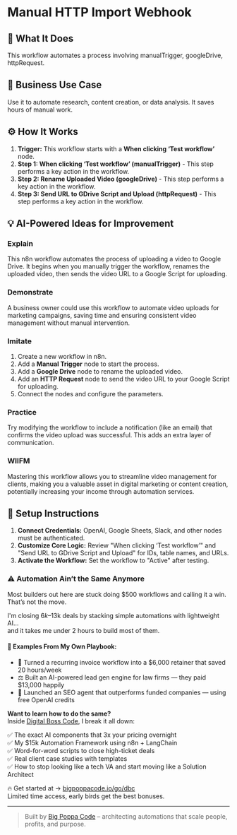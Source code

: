 # Manual HTTP Import Webhook

## 🚀 What It Does
This workflow automates a process involving manualTrigger, googleDrive, httpRequest.

## 💼 Business Use Case
Use it to automate research, content creation, or data analysis. It saves hours of manual work.

## ⚙️ How It Works
1.  **Trigger:** This workflow starts with a **When clicking ‘Test workflow’** node.
2. **Step 1: When clicking ‘Test workflow’ (manualTrigger)** - This step performs a key action in the workflow.
3. **Step 2: Rename Uploaded Video (googleDrive)** - This step performs a key action in the workflow.
4. **Step 3: Send URL to GDrive Script and Upload (httpRequest)** - This step performs a key action in the workflow.

## 💡 AI-Powered Ideas for Improvement
### Explain 
This n8n workflow automates the process of uploading a video to Google Drive. It begins when you manually trigger the workflow, renames the uploaded video, then sends the video URL to a Google Script for uploading.

### Demonstrate 
A business owner could use this workflow to automate video uploads for marketing campaigns, saving time and ensuring consistent video management without manual intervention.

### Imitate 
1. Create a new workflow in n8n.
2. Add a **Manual Trigger** node to start the process.
3. Add a **Google Drive** node to rename the uploaded video.
4. Add an **HTTP Request** node to send the video URL to your Google Script for uploading.
5. Connect the nodes and configure the parameters.

### Practice 
Try modifying the workflow to include a notification (like an email) that confirms the video upload was successful. This adds an extra layer of communication.

### WIIFM 
Mastering this workflow allows you to streamline video management for clients, making you a valuable asset in digital marketing or content creation, potentially increasing your income through automation services.

## 🔧 Setup Instructions
1. **Connect Credentials:** OpenAI, Google Sheets, Slack, and other nodes must be authenticated.
2. **Customize Core Logic:** Review "When clicking ‘Test workflow’" and "Send URL to GDrive Script and Upload" for IDs, table names, and URLs.
3. **Activate the Workflow:** Set the workflow to "Active" after testing.

### ⚠️ Automation Ain’t the Same Anymore

Most builders out here are stuck doing $500 workflows and calling it a win.  
That’s not the move.  

I'm closing $6k–$13k deals by stacking simple automations with lightweight AI...  
and it takes me under 2 hours to build most of them.

#### 🧠 Examples From My Own Playbook:
- 🔁 Turned a recurring invoice workflow into a $6,000 retainer that saved 20 hours/week  
- ⚖️ Built an AI-powered lead gen engine for law firms — they paid $13,000 happily  
- 🚀 Launched an SEO agent that outperforms funded companies — using free OpenAI credits  

**Want to learn how to do the same?**  
Inside [Digital Boss Code](https://bigpoppacode.io/go/dbc), I break it all down:

✅ The exact AI components that 3x your pricing overnight  
✅ My $15k Automation Framework using n8n + LangChain  
✅ Word-for-word scripts to close high-ticket deals  
✅ Real client case studies with templates  
✅ How to stop looking like a tech VA and start moving like a Solution Architect  

🔥 Get started at → [bigpoppacode.io/go/dbc](https://bigpoppacode.io/go/dbc)  
Limited time access, early birds get the best bonuses.

---
> Built by [Big Poppa Code](https://bigpoppacode.io) – architecting automations that scale people, profits, and purpose.

